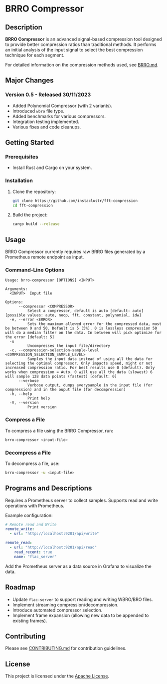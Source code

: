 # BRRO Compressor

## Description
**BRRO Compressor** is an advanced signal-based compression tool designed to provide better compression ratios than traditional methods. It performs an initial analysis of the input signal to select the best compression technique for each segment.

For detailed information on the compression methods used, see [BRRO.md](paper/BRRO.md).

## Major Changes
### Version 0.5 - Released 30/11/2023
- Added Polynomial Compressor (with 2 variants).
- Introduced `wbro` file type.
- Added benchmarks for various compressors.
- Integration testing implemented.
- Various fixes and code cleanups.

## Getting Started
### Prerequisites
- Install Rust and Cargo on your system.

### Installation
1. Clone the repository:
    ```bash
    git clone https://github.com/instaclustr/fft-compression
    cd fft-compression
    ```
2. Build the project:
    ```bash
    cargo build --release
    ```

## Usage
BRRO Compressor currently requires raw BRRO files generated by a Prometheus remote endpoint as input.

### Command-Line Options
```
Usage: brro-compressor [OPTIONS] <INPUT>

Arguments:
  <INPUT>  Input file

Options:
      --compressor <COMPRESSOR>
          Select a compressor, default is auto [default: auto] [possible values: auto, noop, fft, constant, polynomial, idw]
  -e, --error <ERROR>
          Sets the maximum allowed error for the compressed data, must be between 0 and 50. Default is 5 (5%). 0 is lossless compression 50 will do a median filter on the data. In between will pick optimize for the error [default: 5]
  -u
          Uncompresses the input file/directory
  -c, --compression-selection-sample-level <COMPRESSION_SELECTION_SAMPLE_LEVEL>
          Samples the input data instead of using all the data for selecting the optimal compressor. Only impacts speed, might or not increased compression ratio. For best results use 0 (default). Only works when compression = Auto. 0 will use all the data (slowest) 6 will sample 128 data points (fastest) [default: 0]
      --verbose
          Verbose output, dumps everysample in the input file (for compression) and in the ouput file (for decompression)
  -h, --help
          Print help
  -V, --version
          Print version
```

### Compress a File
To compress a file using the BRRO Compressor, run:
```bash
brro-compressor <input-file>
```

### Decompress a File
To decompress a file, use:
```bash
brro-compressor -u <input-file>
```

## Programs and Descriptions

Requires a Prometheus server to collect samples. Supports read and write operations with Prometheus.

Example configuration:
```yaml
# Remote read and Write
remote_write:
  - url: "http://localhost:9201/api/write"

remote_read:
  - url: "http://localhost:9201/api/read"
    read_recent: true
    name: "flac_server"
```
Add the Prometheus server as a data source in Grafana to visualize the data.

## Roadmap
- Update `flac-server` to support reading and writing WBRO/BRO files.
- Implement streaming compression/decompression.
- Introduce automated compressor selection.
- Implement frame expansion (allowing new data to be appended to existing frames).

## Contributing
Please see [CONTRIBUTING.md](CONTRIBUTING.md) for contribution guidelines.

## License
This project is licensed under the [Apache License](LICENSE).